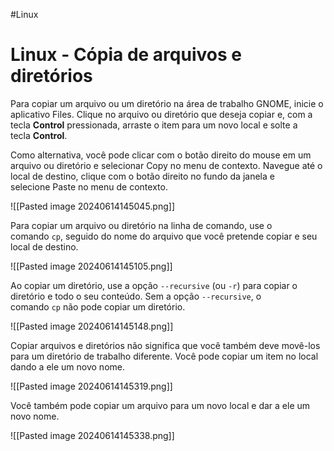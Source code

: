 #Linux 
# Linux - Cópia de arquivos e diretórios

Para copiar um arquivo ou um diretório na área de trabalho GNOME, inicie o aplicativo Files. Clique no arquivo ou diretório que deseja copiar e, com a tecla **Control** pressionada, arraste o item para um novo local e solte a tecla **Control**.

Como alternativa, você pode clicar com o botão direito do mouse em um arquivo ou diretório e selecionar Copy no menu de contexto. Navegue até o local de destino, clique com o botão direito no fundo da janela e selecione Paste no menu de contexto.

![[Pasted image 20240614145045.png]]

Para copiar um arquivo ou diretório na linha de comando, use o comando `cp`, seguido do nome do arquivo que você pretende copiar e seu local de destino.

![[Pasted image 20240614145105.png]]

Ao copiar um diretório, use a opção `--recursive` (ou `-r`) para copiar o diretório e todo o seu conteúdo. Sem a opção `--recursive`, o comando `cp` não pode copiar um diretório.

![[Pasted image 20240614145148.png]]

Copiar arquivos e diretórios não significa que você também deve movê-los para um diretório de trabalho diferente. Você pode copiar um item no local dando a ele um novo nome.

![[Pasted image 20240614145319.png]]

Você também pode copiar um arquivo para um novo local e dar a ele um novo nome.

![[Pasted image 20240614145338.png]]




